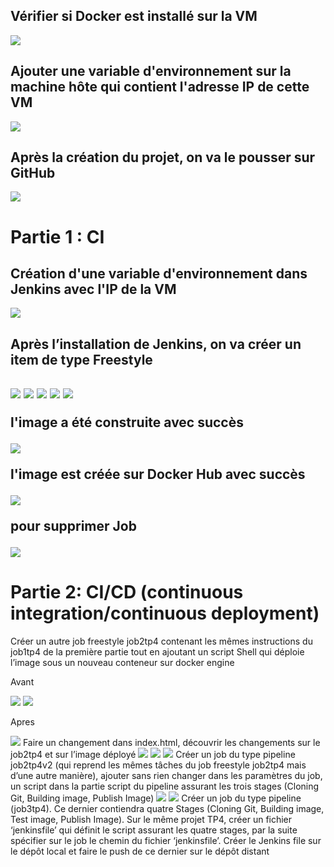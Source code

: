 <h2>Vérifier si Docker est installé sur la VM</h2>
<img src="captures/img_1.png">
<h2>Ajouter une variable d'environnement sur la machine hôte qui contient l'adresse IP de cette VM</h2>
<img src="captures/img_2.png">
<h2>Après la création du projet, on va le pousser sur GitHub </h2>
<img src="captures/img_3.png">
<h1>Partie 1 : CI</h1>
<h2>Création d'une variable d'environnement dans Jenkins avec l'IP de la VM</h2>
<img src="captures/img_7.png">
<h2>Après l’installation de Jenkins, on va créer un item de type Freestyle<h2>
<img src="captures/img_4.png">
<img src="captures/img_5.png">
<img src="captures/img_6.png">
<img src="captures/img_7.png">
<img src="captures/img_8.png">
<p>l'image a été construite avec succès</p>
<img src="captures/img_10.png">
<p> l'image est créée sur Docker Hub avec succès</p>
<img src="captures/img_9.png">
<p>pour supprimer Job</p>
<img src="captures/img_11.png">
<h1>Partie 2: CI/CD (continuous integration/continuous deployment)</h1>
Créer un autre job freestyle job2tp4 contenant les mêmes instructions du
job1tp4 de la première partie tout en ajoutant un script Shell qui déploie l’image
sous un nouveau conteneur sur docker engine
<p>Avant</p>
<img src="captures/img_12.png">

<img src="captures/img_13.png">

<p>Apres</p>
<img src="captures/img_14.png">
Faire un changement dans index.html, découvrir les changements sur le job2tp4
et sur l’image déployé
<img src="captures/img_17.png">
<img src="captures/img_16.png">
<img src="captures/img_15.png">
Créer un job du type pipeline job2tp4v2 (qui reprend les mêmes tâches du job
freestyle job2tp4 mais d’une autre manière), ajouter sans rien changer dans les
paramètres du job, un script dans la partie script du pipeline assurant les trois
stages (Cloning Git, Building image, Publish Image)
<img src="captures/img_19.png">
<img src="captures/img_18.png">
Créer un job du type pipeline (job3tp4). Ce dernier contiendra quatre Stages
(Cloning Git, Building image, Test image, Publish Image). Sur le même projet
TP4, créer un fichier ‘jenkinsfile’ qui définit le script assurant les quatre stages,
par la suite spécifier sur le job le chemin du fichier ‘jenkinsfile’.
Créer le Jenkins file sur le dépôt local et faire le push de ce dernier sur le dépôt
distant


















